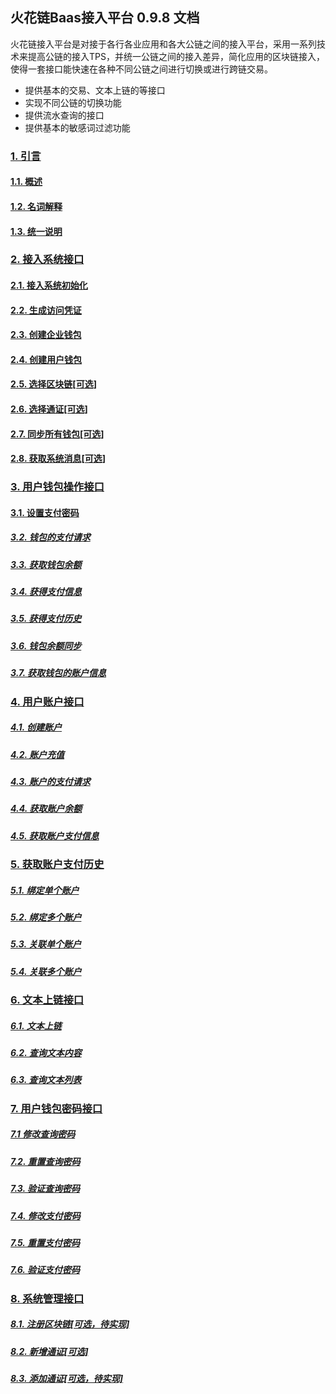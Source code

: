 ##  火花链Baas接入平台 0.9.8 文档

火花链接入平台是对接于各行各业应用和各大公链之间的接入平台，采用一系列技术来提高公链的接入TPS，并统一公链之间的接入差异，简化应用的区块链接入，使得一套接口能快速在各种不同公链之间进行切换或进行跨链交易。

   - 提供基本的交易、文本上链的等接口
   - 实现不同公链的切换功能
   - 提供流水查询的接口
   - 提供基本的敏感词过滤功能

###   <a href="./chapter01.md#1. 引言">1. 引言</a>  
#### <a href="./chapter01.md#1.1. 概述">1.1. 概述</a>  
#### <a href="./chapter01.md#1.2. 名词解释">1.2. 名词解释</a>
#### <a href="./chapter01.md#1.3. 统一说明">1.3. 统一说明</a>

### <a href="./chapter02.md#2. 接入系统接口">2. 接入系统接口</a>
#### <a href="./chapter02.md#2.1. 接入系统初始化">2.1. 接入系统初始化</a>
#### <a href="./chapter02.md#2.2. 生成访问凭证">2.2. 生成访问凭证</a>
#### <a href="./chapter02.md#2.3. 创建企业钱包">2.3. 创建企业钱包</a>
#### <a href="./chapter02.md#2.4. 创建用户钱包">2.4. 创建用户钱包</a>
#### <a href="./chapter02.md#2.5. 选择区块链[可选]">2.5. 选择区块链[可选]</a>
#### <a href="./chapter02.md#2.6. 选择通证[可选]">2.6. 选择通证[可选]</a>
#### <a href="./chapter02.md#2.7. 同步所有钱包[可选]">2.7. 同步所有钱包[可选]</a>
#### <a href="./chapter02.md#2.8. 获取系统消息[可选]">2.8. 获取系统消息[可选]</a>

### <a href="./chapter03.md#3. 用户钱包操作接口">3. 用户钱包操作接口</a> 
#### <a href="./chapter03.md#3.1. 设置支付密码">3.1. 设置支付密码</a> 
##### <a href="./chapter03.md#3.2. 钱包的支付请求">3.2. 钱包的支付请求</a>
##### <a href="./chapter03.md#3.3. 获取钱包余额">3.3. 获取钱包余额</a>
##### <a href="./chapter03.md#3.4. 获得支付信息">3.4. 获得支付信息</a>
##### <a href="./chapter03.md#3.5. 获得支付历史">3.5. 获得支付历史</a>
##### <a href="./chapter03.md#3.6. 钱包余额同步">3.6. 钱包余额同步</a>
##### <a href="./chapter03.md#3.7. 获取钱包的账户信息">3.7. 获取钱包的账户信息</a>

### <a href="./chapter04.md#4. 用户账户接口">4. 用户账户接口</a> 
##### <a href="./chapter04.md#4.1. 创建账户">4.1. 创建账户</a>
##### <a href="./chapter04.md#4.2. 账户充值">4.2. 账户充值</a>
##### <a href="./chapter04.md#4.3. 账户的支付请求">4.3. 账户的支付请求</a>
##### <a href="./chapter04.md#4.4. 获取账户余额">4.4. 获取账户余额</a>
##### <a href="./chapter04.md#4.5. 获取账户支付信息">4.5. 获取账户支付信息</a>

### <a href="./chapter05.md#5. 用户钱包账户关联接口">5. 获取账户支付历史</a>
##### <a href="./chapter05.md#5.1. 绑定单个账户">5.1. 绑定单个账户</a> 
##### <a href="./chapter05.md#5.2. 绑定多个账户">5.2. 绑定多个账户</a> 
##### <a href="./chapter05.md#5.3. 关联单个账户">5.3. 关联单个账户</a> 
##### <a href="./chapter05.md#5.4. 关联多个账户">5.4. 关联多个账户</a> 


### <a href="./chapter06.md#6. 文本上链接口">6. 文本上链接口</a> 
##### <a href="./chapter06.md#6.1. 文本上链">6.1. 文本上链</a> 
##### <a href="./chapter06.md#6.2. 查询文本内容">6.2. 查询文本内容</a> 
##### <a href="./chapter06.md#6.3. 查询文本列表">6.3. 查询文本列表</a> 


### <a href="./chapter07.md#7. 用户钱包密码接口">7. 用户钱包密码接口</a>   
##### <a href="./chapter07.md#7.1 修改查询密码">7.1 修改查询密码</a>  
##### <a href="./chapter07.md#7.2. 重置查询密码">7.2. 重置查询密码</a>  
##### <a href="./chapter07.md#7.3. 验证查询密码">7.3. 验证查询密码</a>
##### <a href="./chapter07.md#7.4. 修改支付密码">7.4. 修改支付密码</a>
##### <a href="./chapter07.md#7.5. 重置支付密码">7.5. 重置支付密码</a>
##### <a href="./chapter07.md#7.6. 验证支付密码">7.6. 验证支付密码</a>



### <a href="./chapter08.md#8. 系统管理接口">8. 系统管理接口</a> 
##### <a href="./chapter08.md#8.1. 注册区块链[可选，待实现]">8.1. 注册区块链[可选，待实现]</a>
##### <a href="./chapter08.md#8.2. 新增通证[可选]">8.2. 新增通证[可选]</a>
##### <a href="./chapter08.md#8.3. 添加通证[可选，待实现]">8.3. 添加通证[可选，待实现]</a>
